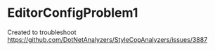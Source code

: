 # EditorConfigProblem1

Created to troubleshoot https://github.com/DotNetAnalyzers/StyleCopAnalyzers/issues/3887
